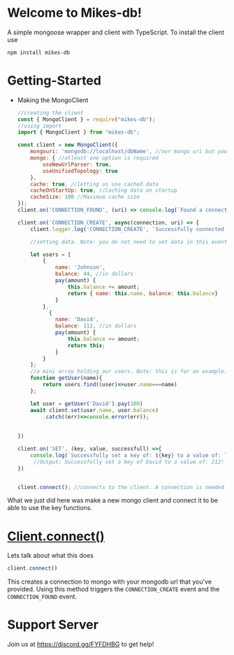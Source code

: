 Welcome to Mikes-db!
=======
A simple mongoose wrapper and client with TypeScript. 
To install the client use 
```txt 
npm install mikes-db
```

# Getting-Started

- Making the MongoClient
    ```js
    //creating the client
    const { MongoClient } = require("mikes-db");
    //using import
    import { MongoClient } from "mikes-db";

    const client = new MongoClient({
        mongouri: 'mongodb://localhost/dbName', //our mongo uri but you can use any
        mongo: { //atleast one option is required
            useNewUrlParser: true,
            useUnifiedTopology: true
        },
        cache: true, //letting us use cached data
        cacheOnStartUp: true, //Caching data on startup
        cacheSize: 100 //Maximum cache size
    });
    client.on('CONNECTION_FOUND', (uri) => console.log(`Found a connection at ${uri}!`)); //A connection found event that is triggered whenever we call connect()

    client.on('CONNECTION_CREATE', async(connection, uri) => {
        client.logger.log('CONNECTION_CREATE', `Successfully connected to the database using ${uri}!`);

        //setting data. Note: you do not need to set data in this event. You just need to make sure you are connected

        let users = [
            {
                name: 'Johnson',
                balance: 44, //in dollars
                pay(amount) {
                    this.balance += amount;
                    return { name: this.name, balance: this.balance}
                }
            },
              {
                name: 'David',
                balance: 112, //in dollars
                pay(amount) {
                    this.balance += amount;
                    return this;
                }
            }
        ];
        //a mini array holding our users. Note: this is for an example. You do not need to make an array of users when setting data
        function getUser(name){
            return users.find((user)=>user.name===name)
        };

        let user = getUser('David').pay(100)
        await client.set(user.name, user.balance)
            .catch((err)=>console.error(err));
       
        
    })
    
    client.on('SET', (key, value, successfull) =>{
        console.log(`Successfully set a key of: ${key} to a value of: `, value, "!");
         //Output: Successfully set a key of David to a value of: 212!
    })


    client.connect(); //connects to the client. A connection is needed to be able to use the set,fetch and get function
    ```
<p>What we just did here was make a new mongo client and connect it to be able to use the key functions.</p>


# [Client.connect()](https://github.com/mikebots/mikes-db/blob/main/src/classes/MongoClient.ts)
Lets talk about what this does
```js
client.connect()
```
This creates a connection to mongo with your mongodb url that you've provided. Using this method triggers the `CONNECTION_CREATE` event and the `CONNECTION_FOUND` event.



# Support Server
Join us at https://discord.gg/FYFDHBG to get help!

